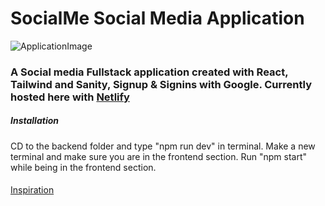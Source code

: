 # SocialMe Social Media Application

![ApplicationImage](https://github.com/K0sarr/SocialMe/assets/92398586/b5206612-02ca-409a-8705-1c76b734fd0a)

### A Social media Fullstack application created with React, Tailwind and Sanity, Signup & Signins with Google. Currently hosted here with [Netlify](https://socialmekos.netlify.app/)

##### Installation
CD to the backend folder and type "npm run dev" in terminal.
Make a new terminal and make sure you are in the frontend section.
Run "npm start" while being in the frontend section.


####
[Inspiration](https://github.com/adrianhajdin/project_shareme_social_media)
